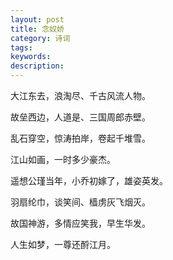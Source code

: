 ```yaml
---
layout: post
title: 念奴娇
category: 诗词
tags: 
keywords: 
description: 
---
```



大江东去，浪淘尽、千古风流人物。

故垒西边，人道是、三国周郎赤壁。

乱石穿空，惊涛拍岸，卷起千堆雪。

江山如画，一时多少豪杰。 

遥想公瑾当年，小乔初嫁了，雄姿英发。

羽扇纶巾，谈笑间、樯虏灰飞烟灭。

故国神游，多情应笑我，早生华发。

人生如梦，一尊还酹江月。

